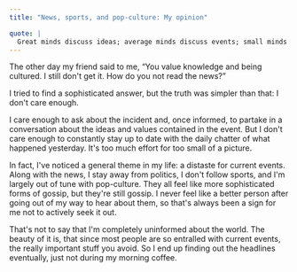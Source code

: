 ```yaml
---
title: "News, sports, and pop-culture: My opinion"

quote: |
  Great minds discuss ideas; average minds discuss events; small minds discuss people. - Eleanor Roosevelt
---
```


The other day my friend said to me, “You value knowledge and being cultured. I still don't get it. How do you not read the news?”

I tried to find a sophisticated answer, but the truth was simpler than that: I don't care enough.

I care enough to ask about the incident and, once informed, to partake in a conversation about the ideas and values contained in the event. But I don't care enough to constantly stay up to date with the daily chatter of what happened yesterday. It's too much effort for too small of a picture.

In fact, I've noticed a general theme in my life: a distaste for current events. Along with the news, I stay away from politics, I don't follow sports, and I'm largely out of tune with pop-culture. They all feel like more sophisticated forms of gossip, but they're still gossip. I never feel like a better person after going out of my way to hear about them, so that's always been a sign for me not to actively seek it out.

That's not to say that I'm completely uninformed about the world. The beauty of it is, that since most people are so entralled with current events, the really important stuff you avoid. So I end up finding out the headlines eventually, just not during my morning coffee.
